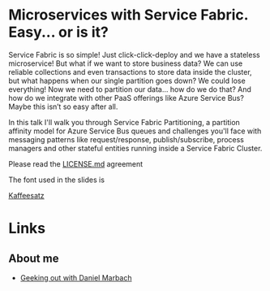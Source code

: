 # Microservices with Service Fabric. Easy... or is it?

Service Fabric is so simple! Just click-click-deploy and we have a stateless microservice! But what if we want to store business data? We can use reliable collections and even transactions to store data inside the cluster, but what happens when our single partition goes down? We could lose everything! Now we need to partition our data… how do we do that? And how do we integrate with other PaaS offerings like Azure Service Bus? Maybe this isn’t so easy after all.

In this talk I'll walk you through Service Fabric Partitioning, a partition affinity model for Azure Service Bus queues and challenges you'll face with messaging patterns like request/response, publish/subscribe, process managers and other stateful entities running inside a Service Fabric Cluster.

Please read the [LICENSE.md](License) agreement

The font used in the slides is

[Kaffeesatz](https://www.yanone.de/fonts/kaffeesatz/)

# Links
## About me
* [Geeking out with Daniel Marbach]( http://developeronfire.com/episode-077-daniel-marbach-geeking-out)